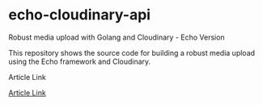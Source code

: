# echo-cloudinary-api

Robust media upload with Golang and Cloudinary - Echo Version

This repository shows the source code for building a robust media upload using the Echo framework and Cloudinary.

Article Link

[Article Link](https://dev.to/hackmamba/robust-media-upload-with-golang-and-cloudinary-echo-version-5cd8)
